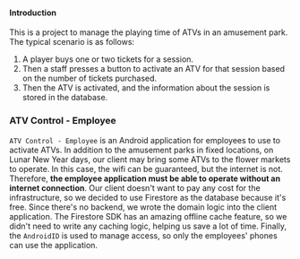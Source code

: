 #### Introduction

This is a project to manage the playing time of ATVs in an amusement park. The typical scenario is as follows:
1. A player buys one or two tickets for a session.
2. Then a staff presses a button to activate an ATV for that session based on the number of tickets purchased.
3. Then the ATV is activated, and the information about the session is stored in the database.

### ATV Control - Employee

`ATV Control - Employee` is an Android application for employees to use to activate ATVs.
In addition to the amusement parks in fixed locations, on Lunar New Year days, our client may bring some ATVs to the flower markets to operate.
In this case, the wifi can be guaranteed, but the internet is not. Therefore, **the employee application must be able to operate without an internet connection**.
Our client doesn't want to pay any cost for the infrastructure, so we decided to use Firestore as the database because it's free.
Since there's no backend, we wrote the domain logic into the client application.
The Firestore SDK has an amazing offline cache feature, so we didn't need to write any caching logic, helping us save a lot of time.
Finally, the `AndroidID` is used to manage access, so only the employees' phones can use the application.